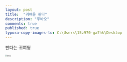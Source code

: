 ```yaml
---
layout: post
title:  "귀여운 판다"
description: "푸바오"
comments: true
published: true
typora-copy-images-to: C:\Users\15z970-ga7hk\Desktop
---
```


판다는 귀여웡



<img src="C:\Users\15z970-ga7hk\Desktop\푸바오.jpg" alt="푸바오" style="zoom: 33%;" />
